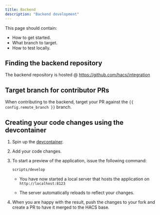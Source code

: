 ```yaml
---
title: Backend
description: "Backend development"
---
```


This page should contain:

- How to get started.
- What branch to target.
- How to test locally.

## Finding the backend repository

The backend repository is hosted @ https://github.com/hacs/integration

## Target branch for contributor PRs

When contributing to the backend, target your PR against the `{{ config.remote_branch }}` branch.

## Creating your code changes using the devcontainer

1. Spin up the [devcontainer](/docs/contribute/devcontainer.md).

2. Add your code changes.
3. To start a preview of the application, issue the following command:

    ```bash
    scripts/develop
    ```

    - You have now started a local server that hosts the application on `http://localhost:8123`

    - The server automatically reloads to reflect your changes.

4. When you are happy with the result, push the changes to your fork and create a PR to have it merged to the HACS base.
